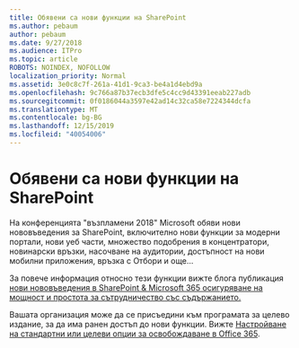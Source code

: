 ```yaml
---
title: Обявени са нови функции на SharePoint
ms.author: pebaum
author: pebaum
ms.date: 9/27/2018
ms.audience: ITPro
ms.topic: article
ROBOTS: NOINDEX, NOFOLLOW
localization_priority: Normal
ms.assetid: 3e0c8c7f-261a-41d1-9ca3-be4a1d4ebd9a
ms.openlocfilehash: 9c766a87b37ecb3dfe5c4cc9d43391eeab227adb
ms.sourcegitcommit: 0f0186044a3597e42ad14c32ca58e7224344dcfa
ms.translationtype: MT
ms.contentlocale: bg-BG
ms.lasthandoff: 12/15/2019
ms.locfileid: "40054006"
---
```

# <a name="sharepoint-new-features-announced"></a>Обявени са нови функции на SharePoint

На конференцията "възпламени 2018" Microsoft обяви нови нововъведения за SharePoint, включително нови функции за модерни портали, нови уеб части, множество подобрения в концентратори, новинарски връзки, насочване на аудитории, достъпност на нови мобилни приложения, връзка с Отбори и още...
  
За повече информация относно тези функции вижте блога публикация [нови нововъведения в SharePoint &amp; Microsoft 365 осигуряване на мощност и простота за сътрудничество със съдържанието.](https://go.microsoft.com/fwlink/?linkid=2026502)
  
Вашата организация може да се присъедини към програмата за целево издание, за да има ранен достъп до нови функции. Вижте [Настройване на стандартни или целеви опции за освобождаване в Office 365](https://docs.microsoft.com/office365/admin/manage/release-options-in-office-365).
